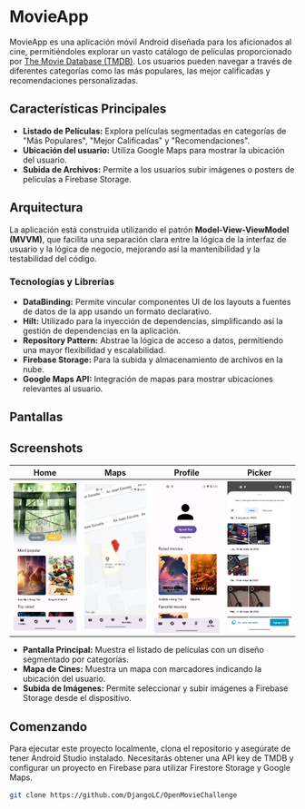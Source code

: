 # MovieApp

MovieApp es una aplicación móvil Android diseñada para los aficionados al cine, permitiéndoles explorar un vasto catálogo de películas proporcionado por [The Movie Database (TMDB)](https://www.themoviedb.org/). Los usuarios pueden navegar a través de diferentes categorías como las más populares, las mejor calificadas y recomendaciones personalizadas.

## Características Principales

- **Listado de Películas:** Explora películas segmentadas en categorías de "Más Populares", "Mejor Calificadas" y "Recomendaciones".
- **Ubicación del usuario:** Utiliza Google Maps para mostrar la ubicación del usuario.
- **Subida de Archivos:** Permite a los usuarios subir imágenes o posters de películas a Firebase Storage.

## Arquitectura

La aplicación está construida utilizando el patrón **Model-View-ViewModel (MVVM)**, que facilita una separación clara entre la lógica de la interfaz de usuario y la lógica de negocio, mejorando así la mantenibilidad y la testabilidad del código.

### Tecnologías y Librerías

- **DataBinding:** Permite vincular componentes UI de los layouts a fuentes de datos de la app usando un formato declarativo.
- **Hilt:** Utilizado para la inyección de dependencias, simplificando así la gestión de dependencias en la aplicación.
- **Repository Pattern:** Abstrae la lógica de acceso a datos, permitiendo una mayor flexibilidad y escalabilidad.
- **Firebase Storage:** Para la subida y almacenamiento de archivos en la nube.
- **Google Maps API:** Integración de mapas para mostrar ubicaciones relevantes al usuario.

## Pantallas

## Screenshots
| Home | Maps | Profile | Picker |
|--|--|--|--|
|  ![map](ss/Screenshot_20240405_145028.png)| ![map](ss/Screenshot_20240405_145050.png) |  ![map](ss/Screenshot_20240405_145058.png) | ![map](ss/Screenshot_20240405_145117.png)

- **Pantalla Principal:** Muestra el listado de películas con un diseño segmentado por categorías.
- **Mapa de Cines:** Muestra un mapa con marcadores indicando la ubicación del usuario.
- **Subida de Imágenes:** Permite seleccionar y subir imágenes a Firebase Storage desde el dispositivo.

## Comenzando

Para ejecutar este proyecto localmente, clona el repositorio y asegúrate de tener Android Studio instalado. Necesitarás obtener una API key de TMDB y configurar un proyecto en Firebase para utilizar Firestore Storage y Google Maps.

```bash
git clone https://github.com/DjangoLC/OpenMovieChallenge
